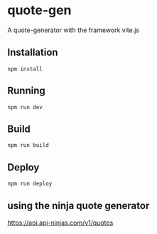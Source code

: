# quote-gen
A quote-generator with the framework vite.js

## Installation
```
npm install
```
## Running
```
npm run dev
```
## Build
```
npm run build
```
## Deploy
```
npm run deploy
```

## using the ninja quote generator
https://api.api-ninjas.com/v1/quotes

